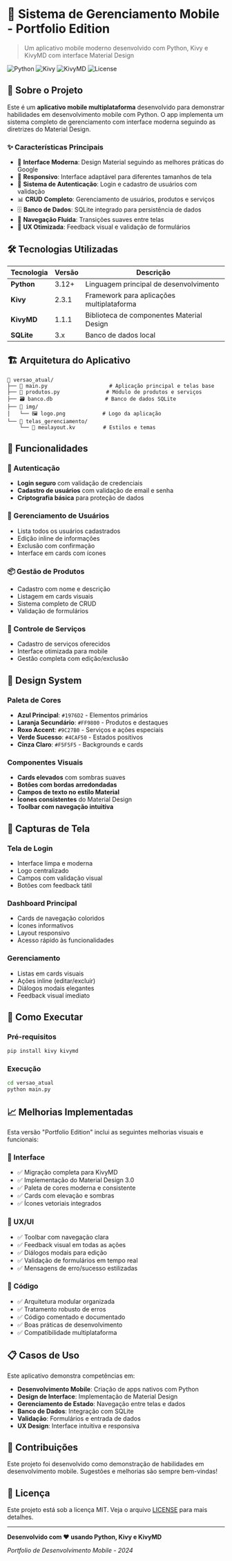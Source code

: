 # 📱 Sistema de Gerenciamento Mobile - Portfolio Edition

> Um aplicativo mobile moderno desenvolvido com Python, Kivy e KivyMD com interface Material Design

![Python](https://img.shields.io/badge/Python-3.12+-blue.svg)
![Kivy](https://img.shields.io/badge/Kivy-2.3.1-green.svg)
![KivyMD](https://img.shields.io/badge/KivyMD-1.1.1-orange.svg)
![License](https://img.shields.io/badge/License-MIT-yellow.svg)

## 📖 Sobre o Projeto

Este é um **aplicativo mobile multiplataforma** desenvolvido para demonstrar habilidades em desenvolvimento mobile com Python. O app implementa um sistema completo de gerenciamento com interface moderna seguindo as diretrizes do Material Design.

### ✨ Características Principais

- 🎨 **Interface Moderna**: Design Material seguindo as melhores práticas do Google
- 📱 **Responsivo**: Interface adaptável para diferentes tamanhos de tela
- 🔐 **Sistema de Autenticação**: Login e cadastro de usuários com validação
- 📊 **CRUD Completo**: Gerenciamento de usuários, produtos e serviços
- 🗄️ **Banco de Dados**: SQLite integrado para persistência de dados
- 🔄 **Navegação Fluida**: Transições suaves entre telas
- 🎯 **UX Otimizada**: Feedback visual e validação de formulários

## 🛠️ Tecnologias Utilizadas

| Tecnologia | Versão | Descrição |
|------------|--------|-----------|
| **Python** | 3.12+ | Linguagem principal de desenvolvimento |
| **Kivy** | 2.3.1 | Framework para aplicações multiplataforma |
| **KivyMD** | 1.1.1 | Biblioteca de componentes Material Design |
| **SQLite** | 3.x | Banco de dados local |

## 🏗️ Arquitetura do Aplicativo

```
📁 versao_atual/
├── 📄 main.py                    # Aplicação principal e telas base
├── 📄 produtos.py               # Módulo de produtos e serviços
├── 🗃️ banco.db                 # Banco de dados SQLite
├── 📁 img/
│   └── 🖼️ logo.png            # Logo da aplicação
└── 📁 telas_gerenciamento/
    └── 📄 meulayout.kv         # Estilos e temas
```

## 🚀 Funcionalidades

### 🔐 Autenticação
- **Login seguro** com validação de credenciais
- **Cadastro de usuários** com validação de email e senha
- **Criptografia básica** para proteção de dados

### 👥 Gerenciamento de Usuários
- Lista todos os usuários cadastrados
- Edição inline de informações
- Exclusão com confirmação
- Interface em cards com ícones

### 📦 Gestão de Produtos
- Cadastro com nome e descrição
- Listagem em cards visuais
- Sistema completo de CRUD
- Validação de formulários

### 🔧 Controle de Serviços
- Cadastro de serviços oferecidos
- Interface otimizada para mobile
- Gestão completa com edição/exclusão

## 🎨 Design System

### Paleta de Cores
- **Azul Principal**: `#1976D2` - Elementos primários
- **Laranja Secundário**: `#FF9800` - Produtos e destaques  
- **Roxo Accent**: `#9C27B0` - Serviços e ações especiais
- **Verde Sucesso**: `#4CAF50` - Estados positivos
- **Cinza Claro**: `#F5F5F5` - Backgrounds e cards

### Componentes Visuais
- **Cards elevados** com sombras suaves
- **Botões com bordas arredondadas**
- **Campos de texto no estilo Material**
- **Ícones consistentes** do Material Design
- **Toolbar com navegação intuitiva**

## 📱 Capturas de Tela

### Tela de Login
- Interface limpa e moderna
- Logo centralizado
- Campos com validação visual
- Botões com feedback tátil

### Dashboard Principal
- Cards de navegação coloridos
- Ícones informativos
- Layout responsivo
- Acesso rápido às funcionalidades

### Gerenciamento
- Listas em cards visuais
- Ações inline (editar/excluir)
- Diálogos modais elegantes
- Feedback visual imediato

## 🔧 Como Executar

### Pré-requisitos
```bash
pip install kivy kivymd
```

### Execução
```bash
cd versao_atual
python main.py
```

## 📈 Melhorias Implementadas

Esta versão "Portfolio Edition" inclui as seguintes melhorias visuais e funcionais:

### 🎨 Interface
- ✅ Migração completa para KivyMD
- ✅ Implementação do Material Design 3.0
- ✅ Paleta de cores moderna e consistente
- ✅ Cards com elevação e sombras
- ✅ Ícones vetoriais integrados

### 📱 UX/UI
- ✅ Toolbar com navegação clara
- ✅ Feedback visual em todas as ações
- ✅ Diálogos modais para edição
- ✅ Validação de formulários em tempo real
- ✅ Mensagens de erro/sucesso estilizadas

### 🔧 Código
- ✅ Arquitetura modular organizada
- ✅ Tratamento robusto de erros
- ✅ Código comentado e documentado
- ✅ Boas práticas de desenvolvimento
- ✅ Compatibilidade multiplataforma

## 📋 Casos de Uso

Este aplicativo demonstra competências em:

- **Desenvolvimento Mobile**: Criação de apps nativos com Python
- **Design de Interface**: Implementação de Material Design
- **Gerenciamento de Estado**: Navegação entre telas e dados
- **Banco de Dados**: Integração com SQLite
- **Validação**: Formulários e entrada de dados
- **UX Design**: Interface intuitiva e responsiva

## 🤝 Contribuições

Este projeto foi desenvolvido como demonstração de habilidades em desenvolvimento mobile. Sugestões e melhorias são sempre bem-vindas!

## 📄 Licença

Este projeto está sob a licença MIT. Veja o arquivo [LICENSE](LICENSE) para mais detalhes.

---

**Desenvolvido com ❤️ usando Python, Kivy e KivyMD**

*Portfolio de Desenvolvimento Mobile - 2024*